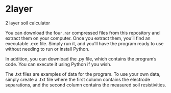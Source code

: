 # 2layer
2 layer soil calculator

You can download the four .rar compressed files from this repository and extract them on your computer. Once you extract them, you’ll find an executable .exe file. Simply run it, and you’ll have the program ready to use without needing to run or install Python.

In addition, you can download the .py file, which contains the program’s code. You can execute it using Python if you wish.

The .txt files are examples of data for the program. To use your own data, simply create a .txt file where the first column contains the electrode separations, and the second column contains the measured soil resistivities.


